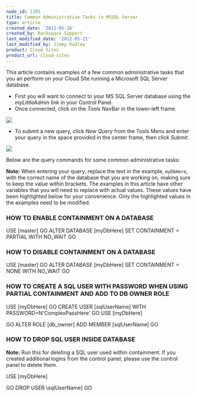 ```yaml
---
node_id: 1395
title: Common Administrative Tasks in MSSQL Server
type: article
created_date: '2012-05-16'
created_by: Rackspace Support
last_modified_date: '2012-05-21'
last_modified_by: Jimmy Rudley
product: Cloud Sites
product_url: cloud-sites
---
```


This article contains examples of a few common administrative tasks that
you an perform on your Cloud Site running a Microsoft SQL Server
database.

- First you will want to connect to your MS SQL Server database using the *myLittleAdmin* link in your Control Panel.
- Once connected, click on the *Tools* NavBar in the lower-left frame.


![](http://c15030753.r53.cf2.rackcdn.com/1_Tools.png)

- To submit a new query, click *New Query* from the Tools Menu and enter your query in the space provided in the center frame, then click *Submit*.


![](http://c15030753.r53.cf2.rackcdn.com/2_NewQuery.png)

Below are the query commands for some common administrative tasks:

**Note:** When entering your query, replace the text in the
example, <code>myDbHere</code>, with the
correct name of the database that you are working on, making sure to
keep the value within brackets. The examples in this article have other
variables that you will need to replace with actual values.  These
values have been highlighted below for your convenience.  Only the
highlighted values in the examples need to be modified.



### HOW TO ENABLE CONTAINMENT ON A DATABASE

USE \[master\]
GO
ALTER DATABASE \[myDbHere\] SET CONTAINMENT = PARTIAL WITH NO\_WAIT
GO


### HOW TO DISABLE CONTAINMENT ON A DATABASE

USE \[master\]
GO
ALTER DATABASE \[myDbHere\] SET CONTAINMENT =
NONE WITH NO\_WAIT
GO


### HOW TO CREATE A SQL USER WITH PASSWORD WHEN USING PARTIAL CONTAINMENT AND ADD TO DB OWNER ROLE

USE \[myDbHere\]
GO
CREATE USER \[sqlUserName\] WITH PASSWORD=N'ComplexPassHere'
GO
USE \[myDbHere\]

GO
ALTER ROLE \[db\_owner\] ADD MEMBER \[sqlUserName\]
GO

### HOW TO DROP SQL USER INSIDE DATABASE

**Note:** Run this for deleting a SQL user used within containment. If
you created additional logins from the control panel, please use the
control panel to delete them.

USE \[myDbHere\]

GO
DROP USER \sqlUserName\]
GO

